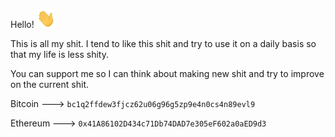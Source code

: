 Hello! <img alt="Wave" src="https://raw.githubusercontent.com/francoserio/francoserio/master/assets/wave.gif" width="30px" height="30px" />

This is all my shit. I tend to like this shit and try to use it on a daily basis so that my life is less shity.

You can support me so I can think about making new shit and try to improve on the current shit.

Bitcoin ---> `bc1q2ffdew3fjcz62u06g96g5zp9e4n0cs4n89evl9`

Ethereum ---> `0x41A86102D434c71Db74DAD7e305eF602a0aED9d3`
